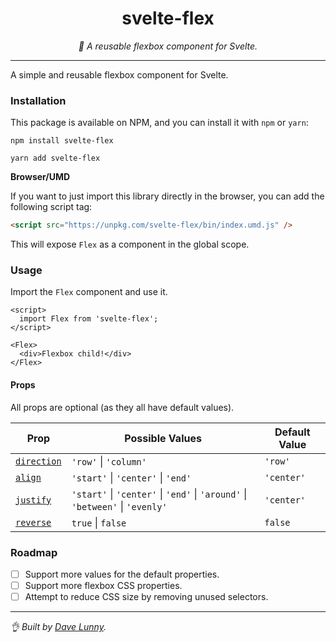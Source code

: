<div align="center" margin="0 auto 20px">
  <h1>svelte-flex</h1>
  <p style="font-style: italic;">💪 A reusable flexbox component for Svelte.</p>
    <!-- 
  <div>
    <a href='https://travis-ci.org/himynameisdave/svelte-flex'>
        <img src="https://api.travis-ci.org/himynameisdave/svelte-flex.svg?branch=master" alt="Travis Badge" />
    </a>
    <a href="https://bundlephobia.com/result?p=svelte-flex">
        <img src="https://img.shields.io/bundlephobia/min/svelte-flex.svg" alt="Bundle size (minified)" />
    </a>
    <a href="https://www.npmjs.com/package/svelte-flex">
        <img src="https://img.shields.io/npm/dm/svelte-flex.svg" alt="Downloads">
    </a>
    <a href="https://app.fossa.io/projects/git%2Bgithub.com%2Fhimynameisdave%2Fsvelte-flex?ref=badge_shield" alt="FOSSA Status">
        <img src="https://app.fossa.io/api/projects/git%2Bgithub.com%2Fhimynameisdave%2Fsvelte-flex.svg?type=shield"/>
    </a>
  </div>
    -->
</div>

---

A simple and reusable flexbox component for Svelte.

### Installation

This package is available on NPM, and you can install it with `npm` or `yarn`:

```
npm install svelte-flex

yarn add svelte-flex
```

**Browser/UMD**

If you want to just import this library directly in the browser, you can add the following script tag:

```html
<script src="https://unpkg.com/svelte-flex/bin/index.umd.js" />
```

This will expose `Flex` as a component in the global scope.

### Usage

Import the `Flex` component and use it.

```svelte
<script>
  import Flex from 'svelte-flex';
</script>

<Flex>
  <div>Flexbox child!</div>
</Flex>
```

#### Props

All props are optional (as they all have default values).

**Prop** | **Possible Values** | **Default Value**
---|---|---
[`direction`](https://developer.mozilla.org/en-US/docs/Web/CSS/flex-direction) | `'row'` \| `'column'` | `'row'`
[`align`](https://developer.mozilla.org/en-US/docs/Web/CSS/align-items) | `'start'` \| `'center'` \| `'end'` | `'center'`
[`justify`](https://developer.mozilla.org/en-US/docs/Web/CSS/justify-content) | `'start'` \| `'center'` \| `'end'` \| `'around'` \| `'between'` \| `'evenly'`  | `'center'`
[`reverse`](https://developer.mozilla.org/en-US/docs/Web/CSS/flex-direction#Result) | `true` \| `false` | `false`

### Roadmap

- [ ] Support more values for the default properties.
- [ ] Support more flexbox CSS properties.
- [ ] Attempt to reduce CSS size by removing unused selectors.

---

_👌 Built by [Dave Lunny](http://himynameisdave.com)._
